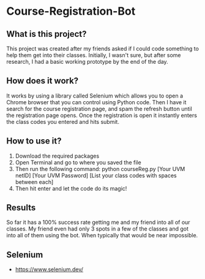 # Course-Registration-Bot

## What is this project?
This project was created after my friends asked if I could code something to help them get into their classes. Initially, I wasn't sure, but after some research, I had a basic working prototype by the end of the day.

## How does it work?
It works by using a library called Selenium which allows you to open a Chrome browser that you can control using Python code. Then I have it search for the course registration page, and spam the refresh button until the registration page opens. Once the registration is open it instantly enters the class codes you entered and hits submit.

## How to use it?
1. Download the required packages
2. Open Terminal and go to where you saved the file
3. Then run the following command: python courseReg.py [Your UVM netID] [Your UVM Password] [List your class codes with spaces between each]
4. Then hit enter and let the code do its magic!

## Results
So far it has a 100% success rate getting me and my friend into all of our classes. My friend even had only 3 spots in a few of the classes and got into all of them using the bot. When typically that would be near impossible.

## Selenium
- https://www.selenium.dev/
